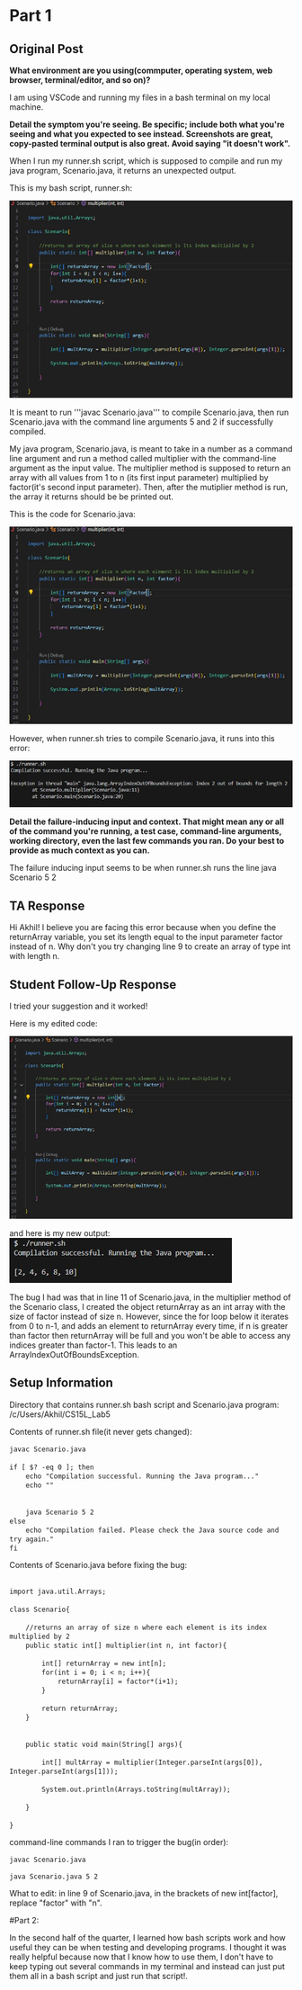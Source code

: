 # Part 1

## Original Post

**What environment are you using(commputer, operating system, web browser, terminal/editor, and so on)?**

I am using VSCode and running my files in a bash terminal on my local machine.


**Detail the symptom you're seeing. Be specific; include both what you're seeing and what you expected to see instead. 
Screenshots are great, copy-pasted terminal output is also great. Avoid saying "it doesn't work".**

When I run my runner.sh script, which is supposed to compile and run my java program, Scenario.java, it returns an unexpected output. 

This is my bash script, runner.sh:

![Image](https://github.com/AVGithub-1/cse15l-lab-reports/blob/main/cs15l_lab5pic2.JPG)

It is meant to run '''javac Scenario.java''' to compile Scenario.java, then run Scenario.java with the command line arguments 5 and 2
if successfully compiled.

My java program, Scenario.java, is meant to take in a number as a command line argument and run a method called multiplier with the 
command-line argument as the input value. The multiplier method is supposed to return an array with all values from 1 to n (its first
input parameter) multiplied by factor(it's second input parameter). Then, after the mutiplier method is run, the array it returns should be 
be printed out.

This is the code for Scenario.java:

![Image](https://raw.githubusercontent.com/AVGithub-1/cse15l-lab-reports/main/cs15l_lab5pic2.JPG)

However, when runner.sh tries to compile Scenario.java, it runs into this error:

![Image](https://raw.githubusercontent.com/AVGithub-1/cse15l-lab-reports/main/cs15l_lab5pic3.JPG)


**Detail the failure-inducing input and context. That might mean any or all of the command you're running, a test case, 
command-line arguments, working directory, even the last few commands you ran. Do your best to provide as much context as you can.**

The failure inducing input seems to be when runner.sh runs the line java Scenario 5 2

## TA Response

Hi Akhil! I believe you are facing this error because when you define the returnArray variable, you set its length equal to 
the input parameter factor instead of n. Why don't you try changing line 9 to create an array of type int with length n.

## Student Follow-Up Response

I tried your suggestion and it worked! 

Here is my edited code:

![Image](https://raw.githubusercontent.com/AVGithub-1/cse15l-lab-reports/main/cs15l_lab5pic4.JPG)

and here is my new output: <br>
![Image](https://raw.githubusercontent.com/AVGithub-1/cse15l-lab-reports/main/cs15l_lab5pic5.JPG)

The bug I had was that in line 11 of Scenario.java, in the multiplier method of the Scenario class, I created the object returnArray
as an int array with the size of factor instead of size n. However, since the for loop below it iterates from 0 to n-1, and 
adds an element to returnArray every time, if n is greater than factor then returnArray will be full and you won't be able to access 
any indices greater than factor-1. This leads to an ArrayIndexOutOfBoundsException.


## Setup Information

Directory that contains runner.sh bash script and Scenario.java program: /c/Users/Akhil/CS15L_Lab5

Contents of runner.sh file(it never gets changed):

```
javac Scenario.java

if [ $? -eq 0 ]; then
    echo "Compilation successful. Running the Java program..."
    echo ""


    java Scenario 5 2
else
    echo "Compilation failed. Please check the Java source code and try again."
fi
```

Contents of Scenario.java before fixing the bug:

```

import java.util.Arrays;

class Scenario{

    //returns an array of size n where each element is its index multiplied by 2 
    public static int[] multiplier(int n, int factor){

        int[] returnArray = new int[n];
        for(int i = 0; i < n; i++){
            returnArray[i] = factor*(i+1);
        }
        
        return returnArray;
    }


    public static void main(String[] args){

        int[] multArray = multiplier(Integer.parseInt(args[0]), Integer.parseInt(args[1]));

        System.out.println(Arrays.toString(multArray));
    
    }

}
```

command-line commands I ran to trigger the bug(in order): 

```
javac Scenario.java
```

```
java Scenario.java 5 2
```

What to edit:
in line 9 of Scenario.java, in the brackets of new int[factor], replace "factor" with "n".



#Part 2:

In the second half of the quarter, I learned how bash scripts work and how useful they can be when testing and developing 
programs. I thought it was really helpful because now that I know how to use them, I don't have to keep typing out several
commands in my terminal and instead can just put them all in a bash script and just run that script!.
